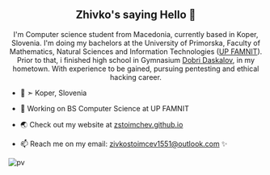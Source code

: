 <h2 align="center">Zhivko's saying Hello 👋</h2>

<p align="center">
I'm Computer science student from Macedonia, currently based in Koper, Slovenia. I'm doing my bachelors at the University of Primorska, Faculty of Mathematics, Natural Sciences and Information Technologies (<a href="https://www.famnit.upr.si/en">UP FAMNIT</a>). Prior to that, i finished high school in Gymnasium <a href="dobridaskalov.edu.mk">Dobri Daskalov</a>, in my hometown. With experience to be gained, pursuing pentesting and ethical hacking career. </p>

- 📍 ➣ Koper, Slovenia

- 🔭 Working on BS Computer Science at UP FAMNIT

- 🌏 Check out my website at <a href="https://zstoimchev.github.io">zstoimchev.github.io</a>

- 📫 Reach me on my email: <a href = "mailto: zivkostoimcev1551@outlook.com">zivkostoimcev1551@outlook.com</a>
✨

<!--
(8) Making a View Counter for GitHub Repos - Easy PHP Tutorial - YouTube

- 🔭 I’m currently working on CS degree ...
- 🌱 I’m currently learning ...
- 👯 I’m looking to collaborate on ...
- 🤔 I’m looking for help with ...
- 💬 Ask me about ...
- 📫 How to reach me: ...
- 😄 Pronouns: ...
- ⚡ Fun fact: ...
-->
![pv](https://pageview.vercel.app/?github_user=zstoimchev)
